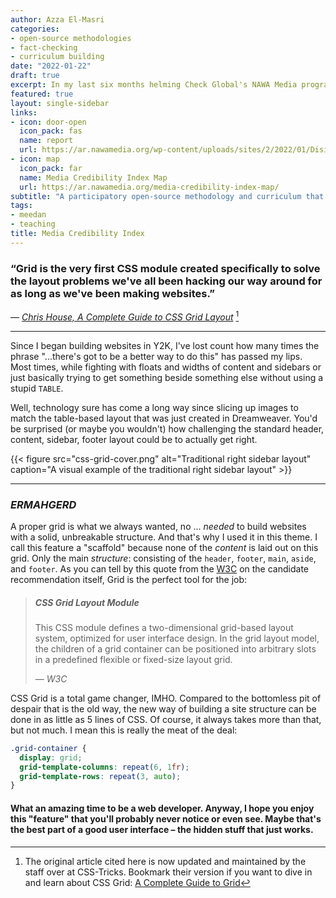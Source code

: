 ```yaml
---
author: Azza El-Masri
categories:
- open-source methodologies
- fact-checking
- curriculum building
date: "2022-01-22"
draft: true
excerpt: In my last six months helming Check Global's NAWA Media program, I worked with students from Yemen, Lebanon and Syria to develop an open-source methodology for media monitoring and fact-checking COVID-19 misinformation. This project culminated in the publication of the Media Credibility Index. 
featured: true
layout: single-sidebar
links:
- icon: door-open
  icon_pack: fas
  name: report
  url: https://ar.nawamedia.org/wp-content/uploads/sites/2/2022/01/Disinformation_Covid-19_04.pdf
- icon: map
  icon_pack: far
  name: Media Credibility Index Map
  url: https://ar.nawamedia.org/media-credibility-index-map/
subtitle: "A participatory open-source methodology and curriculum that enables Arab students how to monitor and fact-check health misinformation in their native language"
tags:
- meedan
- teaching
title: Media Credibility Index
---
```


### “Grid is the very first CSS module created specifically to solve the layout problems we've all been hacking our way around for as long as we've been making websites.”

*— [Chris House, A Complete Guide to CSS Grid Layout](http://chris.house/blog/a-complete-guide-css-grid-layout/)* [^1]

---

Since I began building websites in Y2K, I've lost count how many times the phrase "...there's got to be a better way to do this" has passed my lips. Most times, while fighting with floats and widths of content and sidebars or just basically trying to get something beside something else without using a stupid `TABLE`.

Well, technology sure has come a long way since slicing up images to match the table-based layout that was just created in Dreamweaver. You'd be surprised (or maybe you wouldn't) how challenging the standard header, content, sidebar, footer layout could be to actually get right.

{{< figure src="css-grid-cover.png" alt="Traditional right sidebar layout" caption="A visual example of the traditional right sidebar layout" >}}

---

### <dfn title="Ermahgerd is a humorous version of the phrase oh my god, written as though pronounced with a heavy influence of extra Rs. It's meant to imitate the sound of someone speaking through a retainer.">ERMAHGERD</dfn>

A proper grid is what we always wanted, no ... _needed_ to build websites with a solid, unbreakable structure. And that's why I used it in this theme. I call this feature a "scaffold" because none of the _content_ is laid out on this grid. Only the main _structure_: consisting of the `header`, `footer`, `main`, `aside`, and `footer`. As you can tell by this quote from the [W3C](https://www.w3.org/TR/css-grid-1/) on the candidate recommendation itself, Grid is the perfect tool for the job:

> ##### CSS Grid Layout Module
>
> This CSS module defines a two-dimensional grid-based layout system, optimized for user interface design. In the grid layout model, the children of a grid container can be positioned into arbitrary slots in a predefined flexible or fixed-size layout grid.
>
> — _W3C_

CSS Grid is a total game changer, IMHO. Compared to the bottomless pit of despair that is the old way, the new way of building a site structure can be done in as little as 5 lines of CSS. Of course, it always takes more than that, but not much. I mean this is really the meat of the deal:

```css
.grid-container {
  display: grid;
  grid-template-columns: repeat(6, 1fr);
  grid-template-rows: repeat(3, auto);
}
```

#### What an amazing time to be a web developer. Anyway, I hope you enjoy this "feature" that you'll probably never notice or even see. Maybe that's the best part of a good user interface – the hidden stuff that just works.

[^1]: The original article cited here is now updated and maintained by the staff over at CSS-Tricks. Bookmark their version if you want to dive in and learn about CSS Grid: [A Complete Guide to Grid](https://css-tricks.com/snippets/css/complete-guide-grid/)
